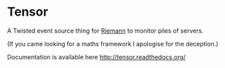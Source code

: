 Tensor
======

A Twisted event source thing for [Riemann](http://riemann.io) to monitor
piles of servers.

(If you came looking for a maths framework I apologise for the deception.)

Documentation is available here http://tensor.readthedocs.org/
